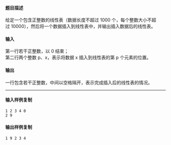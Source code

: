 #### 题目描述

给定一个包含正整数的线性表（数据长度不超过 1000 个，每个整数大小不超过 10000），然后将一个数据插入到线性表中，并输出插入数据后的线性表。

#### 输入

第一行若干正整数，以 0 结束；   
第二行两个整数 p、x，表示将数据 x 插入到线性表的第 p 个元素的位置。  

#### 输出

一行包含若干正整数，中间以空格隔开，表示完成插入后的线性表的情况。

___

#### 输入样例复制

```
1 2 3 4 0
2 9
```

#### 输出样例复制

```
1 9 2 3 4
```